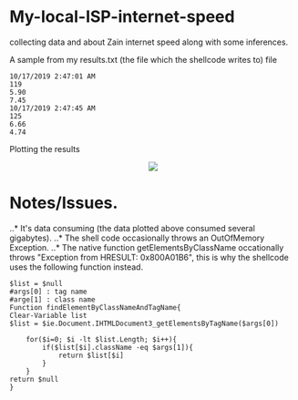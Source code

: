 # My-local-ISP-internet-speed
collecting data and about Zain internet speed along with some inferences.

A sample from my results.txt (the file which the shellcode writes to) file
```
10/17/2019 2:47:01 AM
119
5.90
7.45
10/17/2019 2:47:45 AM
125
6.66
4.74
```
Plotting the results


<p align="center">
<img src= https://i.imgur.com/4W5WtJH.png><br>
</p>

# Notes/Issues.
..* It's data consuming (the data plotted above consumed several gigabytes).
..* The shell code occasionally throws an OutOfMemory Exception.
..* The native function getElementsByClassName occationally throws "Exception from HRESULT: 0x800A01B6", this is why the shellcode uses the following function instead.
```
$list = $null
#args[0] : tag name
#arge[1] : class name
Function findElementByClassNameAndTagName{
Clear-Variable list
$list = $ie.Document.IHTMLDocument3_getElementsByTagName($args[0])

	for($i=0; $i -lt $list.Length; $i++){
		if($list[$i].className -eq $args[1]){
			return $list[$i]
		}
	}
return $null
}
```
